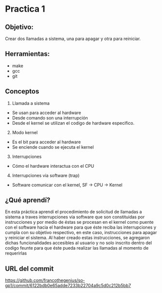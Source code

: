 # Practica 1

## Objetivo:
Crear dos llamadas a sistema, una para apagar y otra para reiniciar.

## Herramientas:
* make
* gcc
* git

## Conceptos

1) Llamada a sistema 

* Se usan para acceder al hardware
* Desde comando son una interrupción
* Desde el kernel se utilizan el codigo de hardware especifico.

2) Modo kernel

* Es el bit para acceder al hardware
* Se enciende cuando se ejecuta el kernel

3) Interrupciones
* Cómo el hardware interactua con el CPU

4) Interrupciones via software (trap)
* Software comunicar con el kernel, SF -> CPU -> Kernel

## ¿Qué aprendí?
En esta práctica aprendí el procedimiento de solicitud de llamadas a sistema a traves interrupciones via software que son constituidas por instrucciones y por medio de éstas se procesan en el kernel como puente con el software hacia el hardware para que éste reciba las interrupciones y cumpla con su objetivo respectivo, en este caso, instrucciones para apagar y reiniciar el sistema. Al haber creado estas instrucciones, se agregaron dichas funcionalidades accesibles al usuario y no solo inscrito dentro del codigo feunte para que éste pueda realizar las llamadas al momento de requerirlas
## URL del commit
https://github.com/francothegenius/so-gp1/commit/6122bdb0e65adde7233b22704a9c5d0c212b5bb7

